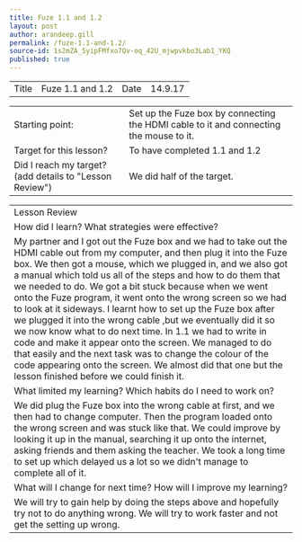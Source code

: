 ```yaml
---
title: Fuze 1.1 and 1.2
layout: post
author: arandeep.gill
permalink: /fuze-1.1-and-1.2/
source-id: 1s2mZA_5yipFMfxo7Qv-oq_42U_mjwpvkbo3Lab1_YKQ
published: true
---
```

<table>
  <tr>
    <td>Title</td>
    <td>Fuze 1.1 and 1.2</td>
    <td>Date</td>
    <td>14.9.17</td>
  </tr>
</table>


<table>
  <tr>
    <td>Starting point:</td>
    <td>Set up the Fuze box by connecting the HDMI cable to it and connecting the mouse to it.</td>
  </tr>
  <tr>
    <td>Target for this lesson?</td>
    <td>To have completed 1.1 and 1.2</td>
  </tr>
  <tr>
    <td>Did I reach my target? 
(add details to "Lesson Review")</td>
    <td> We did half of the target. </td>
  </tr>
</table>


<table>
  <tr>
    <td>Lesson Review</td>
  </tr>
  <tr>
    <td>How did I learn? What strategies were effective? </td>
  </tr>
  <tr>
    <td> My partner and I got out the Fuze box and we had to take out the HDMI cable out from my computer, and then plug it into the Fuze box. We then got a mouse, which we plugged in, and we also got a manual which told us all of the steps and how to do them that we needed to do. We got a bit stuck because when we went onto the Fuze program, it went onto the wrong screen so we had to look at it sideways. I learnt how to set up the Fuze box after we plugged it into the wrong cable ,but we eventually did it so we now know what to do next time.
In 1.1 we had to write in code and make it appear onto the screen. We managed to do that easily and the next task was to change the colour of the code appearing onto the screen. We almost did that one but the lesson finished before we could finish it.</td>
  </tr>
  <tr>
    <td>What limited my learning? Which habits do I need to work on? </td>
  </tr>
  <tr>
    <td>We did plug the Fuze box into the wrong cable at first, and we then had to change computer. Then the program loaded onto the wrong screen and was stuck like that. We could improve by looking it up in the manual, searching it up onto the internet, asking friends and them asking the teacher. We took a long time to set up which delayed us a lot so we didn't manage to complete all of it. 
</td>
  </tr>
  <tr>
    <td>What will I change for next time? How will I improve my learning?</td>
  </tr>
  <tr>
    <td> We will try to gain help by doing the steps above and hopefully try not to do anything wrong. We will try to work faster and not get the setting up wrong.</td>
  </tr>
</table>


